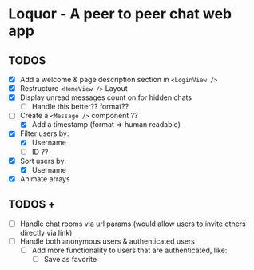 # Loquor - A peer to peer chat web app

## TODOS

- [x] Add a welcome & page description section in `<LoginView />`
- [x] Restructure `<HomeView />` Layout
- [x] Display unread messages count on for hidden chats
  - [ ] Handle this better?? format??
- [ ] Create a `<Message />` component ??
  - [x] Add a timestamp (format => human readable)
- [x] Filter users by:
  - [x] Username
  - [ ] ID ??
- [x] Sort users by:
  - [x] Username
- [x] Animate arrays

## TODOS +

- [ ] Handle chat rooms via url params (would allow users to invite others directly via link)
- [ ] Handle both anonymous users & authenticated users
  - [ ] Add more functionality to users that are authenticated, like:
    - [ ] Save as favorite
